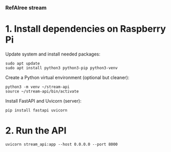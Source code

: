 ### RefAIree stream

# 1. Install dependencies on Raspberry Pi

Update system and install needed packages:
```
sudo apt update
sudo apt install python3 python3-pip python3-venv
```

Create a Python virtual environment (optional but cleaner):
```
python3 -m venv ~/stream-api
source ~/stream-api/bin/activate
```

Install FastAPI and Uvicorn (server):
```
pip install fastapi uvicorn
```

# 2. Run the API

```
uvicorn stream_api:app --host 0.0.0.0 --port 8000
```
